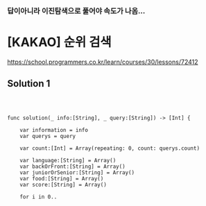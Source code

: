 ### 답이아니라 이진탐색으로 풀어야 속도가 나옴...


# [KAKAO] 순위 검색

https://school.programmers.co.kr/learn/courses/30/lessons/72412

## Solution 1
<pre>
<code>


func solution(_ info:[String], _ query:[String]) -> [Int] {
    
    var information = info
    var querys = query
    
    var count:[Int] = Array(repeating: 0, count: querys.count)
    
    var language:[String] = Array()
    var backOrFront:[String] = Array()
    var juniorOrSenior:[String] = Array()
    var food:[String] = Array()
    var score:[String] = Array()

    for i in 0..<information.count {
        
        let spl = information[i].components(separatedBy: " ")
        
        language.append(spl[0])
        backOrFront.append(spl[1])
        juniorOrSenior.append(spl[2])
        food.append(spl[3])
        score.append(spl[4])

//        print("\(language) , \(backOrFront) , \(juniorOrSenior) , \(food) , \(score)")
    }
    
    for i in 0..<querys.count {
        
        let split = querys[i].replacingOccurrences(of: "- ", with: "").replacingOccurrences(of: " and", with: "").replacingOccurrences(of: "and ", with: "").components(separatedBy: " ")
        
        print(split)
    }
    
    
    return []
}



solution(["java backend junior pizza 150",
          "python frontend senior chicken 210",
          "python frontend senior chicken 150",
          "cpp backend senior pizza 260",
          "java backend junior chicken 80",
          "python backend senior chicken 50"],
         
         ["java and backend and junior and pizza 100",
          "python and frontend and senior and chicken 200",
          "cpp and - and senior and pizza 250",
          "- and backend and senior and - 150",
          "- and - and - and chicken 100",
          "- and - and - and - 150"])
 </code>
 </pre>
